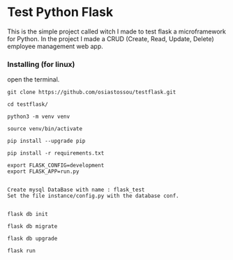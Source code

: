 # Test Python Flask

This is the simple project called witch I made to test flask a microframework for Python. In the project I made a CRUD (Create, Read, Update, Delete) employee management web app.

 
### Installing (for linux)

open the terminal.


```
git clone https://github.com/osiastossou/testflask.git
```
```
cd testflask/
```
```
python3 -m venv venv
```
```
source venv/bin/activate
```
```
pip install --upgrade pip
```
```
pip install -r requirements.txt
```
```
export FLASK_CONFIG=development
export FLASK_APP=run.py
```
```

Create mysql DataBase with name : flask_test
Set the file instance/config.py with the database conf.
```
```

flask db init
```
```
flask db migrate
```
```
flask db upgrade
```
```
flask run
```